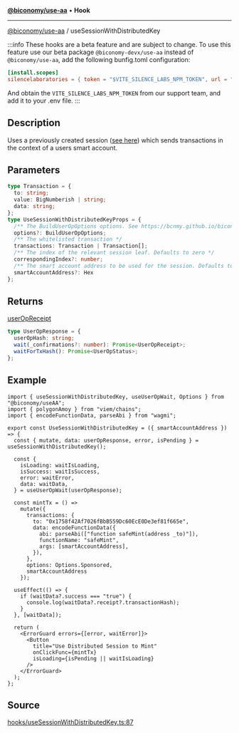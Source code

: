 [**@biconomy/use-aa**](./index.md) • **Hook**

---

[@biconomy/use-aa](./index.md) / useSessionWithDistributedKey

:::info 
These hooks are a beta feature and are subject to change. To use this feature use our beta package `@biconomy-devx/use-aa` instead of `@biconomy/use-aa`, add the following bunfig.toml configuration:
```toml
[install.scopes]
silencelaboratories = { token = "$VITE_SILENCE_LABS_NPM_TOKEN", url = "https://registry.npmjs.org" }
```
And obtain the `VITE_SILENCE_LABS_NPM_TOKEN` from our support team, and add it to your .env file.
:::


## Description

Uses a previously created session ([see here](./useCreateSessionWithDistributedKey.md)) which sends transactions in the context of a users smart account.

## Parameters

```ts
type Transaction = {
  to: string;
  value: BigNumberish | string;
  data: string;
};
type UseSessionWithDistributedKeyProps = {
  /** The BuildUserOpOptions options. See https://bcnmy.github.io/biconomy-client-sdk/types/BuildUserOpOptions.html for further detail */
  options?: BuildUserOpOptions;
  /** The whitelisted transaction */
  transactions: Transaction | Transaction[];
  /** The index of the relevant session leaf. Defaults to zero */
  correspondingIndex?: number;
  /** The smart account address to be used for the session. Defaults to the connected smartAccount. */
  smartAccountAddress?: Hex
};
```

## Returns

[userOpReceipt](../../Bundler/api/get-useroperation-receipt#response)

```ts
type UserOpResponse = {
  userOpHash: string;
  wait(_confirmations?: number): Promise<UserOpReceipt>;
  waitForTxHash(): Promise<UserOpStatus>;
};
```

## Example

```tsx
import { useSessionWithDistributedKey, useUserOpWait, Options } from "@biconomy/useAA";
import { polygonAmoy } from "viem/chains";
import { encodeFunctionData, parseAbi } from "wagmi";

export const UseSessionWithDistributedKey = ({ smartAccountAddress }) => {
  const { mutate, data: userOpResponse, error, isPending } = useSessionWithDistributedKey();

  const {
    isLoading: waitIsLoading,
    isSuccess: waitIsSuccess,
    error: waitError,
    data: waitData,
  } = useUserOpWait(userOpResponse);

  const mintTx = () =>
    mutate({
      transactions: {
        to: "0x1758f42Af7026fBbB559Dc60EcE0De3ef81f665e",
        data: encodeFunctionData({
          abi: parseAbi(["function safeMint(address _to)"]),
          functionName: "safeMint",
          args: [smartAccountAddress],
        }),
      },
      options: Options.Sponsored,
      smartAccountAddress
    });

  useEffect(() => {
    if (waitData?.success === "true") {
      console.log(waitData?.receipt?.transactionHash);
    }
  }, [waitData]);

  return (
    <ErrorGuard errors={[error, waitError]}>
      <Button
        title="Use Distributed Session to Mint"
        onClickFunc={mintTx}
        isLoading={isPending || waitIsLoading}
      />
    </ErrorGuard>
  );
};
```

## Source

[hooks/useSessionWithDistributedKey.ts:87](https://github.com/bcnmy/useAA/blob/main/src/hooks/useSessionWithDistributedKey.ts#L87)

